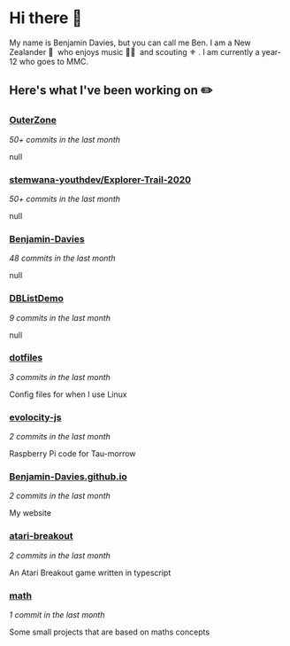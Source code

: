 # Hi there 👋

My name is Benjamin Davies, but you can call me Ben. I am a New Zealander 🥝 &nbsp;who enjoys music 🎸🎷 &nbsp;and scouting ⚜️ . I am currently a year-12 who goes to MMC.

## Here's what I've been working on ✏️


### [OuterZone](https://github.com/Benjamin-Davies/OuterZone)

*50+ commits in the last month*

null


### [stemwana-youthdev/Explorer-Trail-2020](https://github.com/stemwana-youthdev/Explorer-Trail-2020)

*50+ commits in the last month*

null


### [Benjamin-Davies](https://github.com/Benjamin-Davies/Benjamin-Davies)

*48 commits in the last month*

null


### [DBListDemo](https://github.com/Benjamin-Davies/DBListDemo)

*9 commits in the last month*

null


### [dotfiles](https://github.com/Benjamin-Davies/dotfiles)

*3 commits in the last month*

Config files for when I use Linux


### [evolocity-js](https://github.com/Benjamin-Davies/evolocity-js)

*2 commits in the last month*

Raspberry Pi code for Tau-morrow


### [Benjamin-Davies.github.io](https://Benjamin-Davies.github.io/)

*2 commits in the last month*

My website


### [atari-breakout](https://github.com/Benjamin-Davies/atari-breakout)

*2 commits in the last month*

An Atari Breakout game written in typescript


### [math](https://benjamin-davies.github.io/math/)

*1 commit in the last month*

Some small projects that are based on maths concepts

